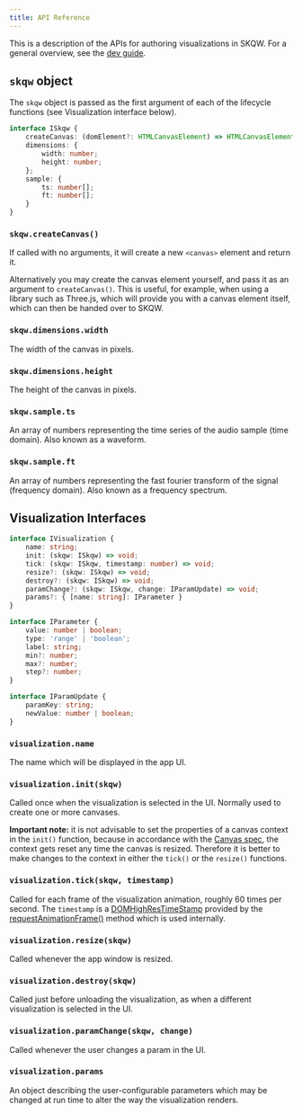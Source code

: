 ```yaml
---
title: API Reference
---
```


This is a description of the APIs for authoring visualizations in SKQW. For a general overview, see the [dev guide](../developer-guide-getting-started).

## `skqw` object
The `skqw` object is passed as the first argument of each of the lifecycle functions (see Visualization interface below). 

```TypeScript
interface ISkqw {
    createCanvas: (domElement?: HTMLCanvasElement) => HTMLCanvasElement;
    dimensions: {
        width: number;
        height: number;
    };
    sample: {
        ts: number[];
        ft: number[];
    }
}
```

### `skqw.createCanvas()`

If called with no arguments, it will create a new `<canvas>` element and return it.

Alternatively you may create the canvas element yourself, and pass it as an argument to `createCanvas()`. This is useful, for example, when using a library such as Three.js, which will provide you with a canvas element itself, which can then be handed over to SKQW.

### `skqw.dimensions.width`

The width of the canvas in pixels.

### `skqw.dimensions.height`

The height of the canvas in pixels.

### `skqw.sample.ts`

An array of numbers representing the time series of the audio sample (time domain). Also known as a waveform.

### `skqw.sample.ft`

An array of numbers representing the fast fourier transform of the signal (frequency domain). Also known as a frequency spectrum.

## Visualization Interfaces

```TypeScript
interface IVisualization {
    name: string;
    init: (skqw: ISkqw) => void;
    tick: (skqw: ISkqw, timestamp: number) => void;
    resize?: (skqw: ISkqw) => void;
    destroy?: (skqw: ISkqw) => void;
    paramChange?: (skqw: ISkqw, change: IParamUpdate) => void;
    params?: { [name: string]: IParameter }
}

interface IParameter {
    value: number | boolean;
    type: 'range' | 'boolean';
    label: string;
    min?: number;
    max?: number;
    step?: number;
}

interface IParamUpdate {
    paramKey: string;
    newValue: number | boolean;
}
```

### `visualization.name`

The name which will be displayed in the app UI.

### `visualization.init(skqw)`

Called once when the visualization is selected in the UI. Normally used to create one or more canvases. 

**Important note:** it is not advisable to set the properties of a canvas context in the `init()` function, because in accordance with the [Canvas spec](https://dev.w3.org/html5/spec-preview/the-canvas-element.html), the context gets reset any time the canvas is resized. Therefore it is better to make changes to the context in either the `tick()` or the `resize()` functions.

### `visualization.tick(skqw, timestamp)`

Called for each frame of the visualization animation, roughly 60 times per second. The `timestamp` is a [DOMHighResTimeStamp](https://developer.mozilla.org/en-US/docs/Web/API/DOMHighResTimeStamp) provided by the [requestAnimationFrame()](https://developer.mozilla.org/en-US/docs/Web/API/window/requestAnimationFrame) method which is used internally.

### `visualization.resize(skqw)`

Called whenever the app window is resized.

### `visualization.destroy(skqw)`

Called just before unloading the visualization, as when a different visualization is selected in the UI.

### `visualization.paramChange(skqw, change)`

Called whenever the user changes a param in the UI.

### `visualization.params`

An object describing the user-configurable parameters which may be changed at run time to alter the way the visualization renders.
